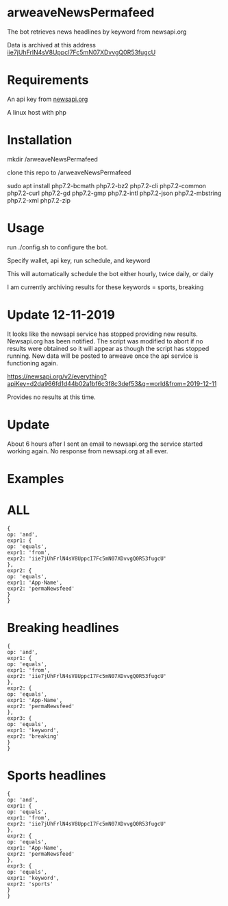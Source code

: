 # arweaveNewsPermafeed
The bot retrieves news headlines by keyword from newsapi.org 

Data is archived at this address [iie7jUhFrlN4sV8UppcI7Fc5mN07XDvvgQ0R53fugcU](https://viewblock.io/arweave/address/iie7jUhFrlN4sV8UppcI7Fc5mN07XDvvgQ0R53fugcU)

# Requirements
An api key from [newsapi.org](https://www.newsapi.org)

A linux host with php 

# Installation
mkdir /arweaveNewsPermafeed

clone this repo to /arweaveNewsPermafeed

sudo apt install php7.2-bcmath php7.2-bz2 php7.2-cli php7.2-common php7.2-curl php7.2-gd php7.2-gmp php7.2-intl php7.2-json php7.2-mbstring php7.2-xml php7.2-zip 

# Usage
run ./config.sh to configure the bot. 

Specify wallet, api key, run schedule, and keyword

This will automatically schedule the bot either hourly, twice daily, or daily

I am currently archiving results for these keywords = sports, breaking  

# Update 12-11-2019
It looks like the newsapi service has stopped providing new results. Newsapi.org has been notified. The script was modified to abort if no results were obtained so it will appear as though the script has stopped running. New data will be posted to arweave once the api service is functioning again.

https://newsapi.org/v2/everything?apiKey=d2da966fd1d44b02a1bf6c3f8c3def53&q=world&from=2019-12-11

Provides no results at this time.

# Update
About 6 hours after I sent an email to newsapi.org the service started working again. No response from newsapi.org at all ever.

# Examples
# ALL
    {
    op: 'and',
    expr1: {
    op: 'equals',
    expr1: 'from',
    expr2: 'iie7jUhFrlN4sV8UppcI7Fc5mN07XDvvgQ0R53fugcU'
    },
    expr2: {
    op: 'equals',
    expr1: 'App-Name',
    expr2: 'permaNewsfeed'
    }
    }
    
# Breaking headlines
    {
    op: 'and',
    expr1: {
    op: 'equals',
    expr1: 'from',
    expr2: 'iie7jUhFrlN4sV8UppcI7Fc5mN07XDvvgQ0R53fugcU'
    },
    expr2: {
    op: 'equals',
    expr1: 'App-Name',
    expr2: 'permaNewsfeed'
    },
    expr3: {
    op: 'equals',
    expr1: 'keyword',
    expr2: 'breaking'
    }
    }
    
# Sports headlines
    {
    op: 'and',
    expr1: {
    op: 'equals',
    expr1: 'from',
    expr2: 'iie7jUhFrlN4sV8UppcI7Fc5mN07XDvvgQ0R53fugcU'
    },
    expr2: {
    op: 'equals',
    expr1: 'App-Name',
    expr2: 'permaNewsfeed'
    },
    expr3: {
    op: 'equals',
    expr1: 'keyword',
    expr2: 'sports'
    }
    }

